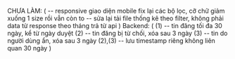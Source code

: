 CHƯA LÀM: (
-- responsive giao diện mobile fix lại các bộ lọc, cỡ chữ giảm xuống 1 size rồi vẫn còn to
-- sửa lại tải file thống kê theo filter, không phải data từ response theo tháng trả từ api
)
Backend: (
(1) -- tin đăng tối đa 30 ngày, kể từ ngày duyệt
(2) -- tin đăng bị từ chối, xóa sau 3 ngày
(3) -- tin do người dùng ẩn, xóa sau 3 ngày
(2),(3) -- lưu timestamp riêng không liên quan 30 ngày
)
